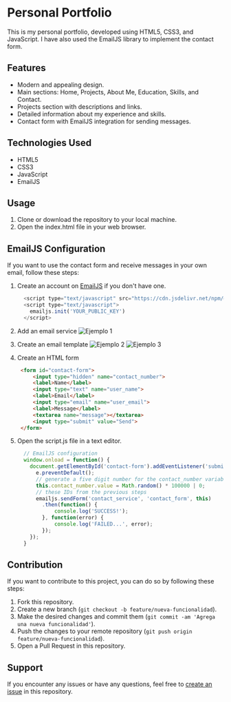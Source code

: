 # Personal Portfolio

This is my personal portfolio, developed using HTML5, CSS3, and JavaScript. I have also used the EmailJS library to implement the contact form.

## Features

- Modern and appealing design.
- Main sections: Home, Projects, About Me, Education, Skills, and Contact.
- Projects section with descriptions and links.
- Detailed information about my experience and skills.
- Contact form with EmailJS integration for sending messages.

## Technologies Used

- HTML5
- CSS3
- JavaScript
- EmailJS

## Usage

1. Clone or download the repository to your local machine.
2. Open the index.html file in your web browser.

## EmailJS Configuration

If you want to use the contact form and receive messages in your own email, follow these steps:

1. Create an account on [EmailJS](https://www.emailjs.com/) if you don't have one.

    ```javascript
      <script type="text/javascript" src="https://cdn.jsdelivr.net/npm/@emailjs/browser@3/dist/email.min.js"></script>
      <script type="text/javascript">
        emailjs.init('YOUR_PUBLIC_KEY')
      </script>
    ```

2. Add an email service
    ![Ejemplo 1](https://i.postimg.cc/kM2yhtw7/image.png)

4. Create an email template
    ![Ejemplo 2](https://i.postimg.cc/SKcB9v2t/image.png)
    ![Ejemplo 3](https://i.postimg.cc/7PpYSpfq/image.png)

5. Create an HTML form

    ```html
     <form id="contact-form">
         <input type="hidden" name="contact_number">
         <label>Name</label>
         <input type="text" name="user_name">
         <label>Email</label>
         <input type="email" name="user_email">
         <label>Message</label>
         <textarea name="message"></textarea>
         <input type="submit" value="Send">
     </form>
    ```

6. Open the script.js file in a text editor.

    ```javascript
      // EmailJS configuration
      window.onload = function() {
        document.getElementById('contact-form').addEventListener('submit', function(e) {
          e.preventDefault();
          // generate a five digit number for the contact_number variable
          this.contact_number.value = Math.random() * 100000 | 0;
          // these IDs from the previous steps
          emailjs.sendForm('contact_service', 'contact_form', this)
            .then(function() {
                console.log('SUCCESS!');
            }, function(error) {
                console.log('FAILED...', error);
            });
        });
      }
    ```

## Contribution

If you want to contribute to this project, you can do so by following these steps:

1. Fork this repository.
2. Create a new branch (`git checkout -b feature/nueva-funcionalidad`).
3. Make the desired changes and commit them (`git commit -am 'Agrega una nueva funcionalidad'`).
4. Push the changes to your remote repository (`git push origin feature/nueva-funcionalidad`).
5. Open a Pull Request in this repository.

## Support

If you encounter any issues or have any questions, feel free to [create an issue](https://github.com/rubenmantilladev/portfolio/issues) in this repository.
